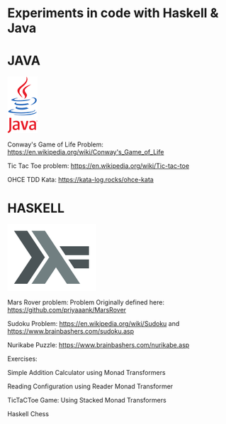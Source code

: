 # Experiments in code with Haskell & Java


# JAVA
![alt tag](https://github.com/TitusQuinctiusFlamininus/CampusMartius/blob/master/jaavlogo.png)

Conway's Game of Life Problem: https://en.wikipedia.org/wiki/Conway's_Game_of_Life

Tic Tac Toe problem: https://en.wikipedia.org/wiki/Tic-tac-toe

OHCE TDD Kata: https://kata-log.rocks/ohce-kata


# HASKELL
![alt tag](https://github.com/TitusQuinctiusFlamininus/CampusMartius/blob/master/logo7000.png)

Mars Rover problem: Problem Originally defined here: https://github.com/priyaaank/MarsRover

Sudoku Problem: https://en.wikipedia.org/wiki/Sudoku and https://www.brainbashers.com/sudoku.asp

Nurikabe Puzzle: https://www.brainbashers.com/nurikabe.asp

Exercises: 

Simple Addition Calculator using Monad Transformers

Reading Configuration using Reader Monad Transformer

TicTaCToe Game: Using Stacked Monad Transformers

Haskell Chess
